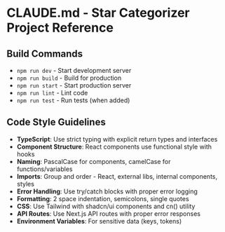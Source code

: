 # CLAUDE.md - Star Categorizer Project Reference

## Build Commands
- `npm run dev` - Start development server
- `npm run build` - Build for production
- `npm run start` - Start production server
- `npm run lint` - Lint code
- `npm run test` - Run tests (when added)

## Code Style Guidelines
- **TypeScript**: Use strict typing with explicit return types and interfaces
- **Component Structure**: React components use functional style with hooks
- **Naming**: PascalCase for components, camelCase for functions/variables
- **Imports**: Group and order - React, external libs, internal components, styles
- **Error Handling**: Use try/catch blocks with proper error logging
- **Formatting**: 2 space indentation, semicolons, single quotes
- **CSS**: Use Tailwind with shadcn/ui components and cn() utility
- **API Routes**: Use Next.js API routes with proper error responses
- **Environment Variables**: For sensitive data (keys, tokens)